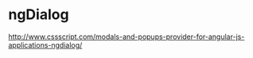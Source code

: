 # ngDialog

http://www.cssscript.com/modals-and-popups-provider-for-angular-js-applications-ngdialog/
 
